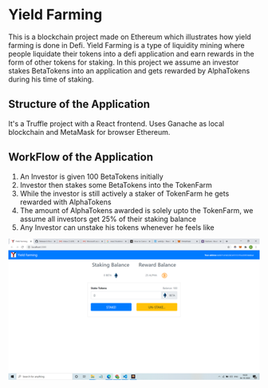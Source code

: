 # Yield Farming

This is a blockchain project made on Ethereum which illustrates how yield farming is done in Defi.
Yield Farming is a type of liquidity mining where people liquidate their tokens into a defi application and earn rewards in the form of other tokens for staking.
In this project we assume an investor stakes BetaTokens into an application and gets rewarded by AlphaTokens during his time of staking.



## Structure of the Application

It's a Truffle project with a React frontend. Uses Ganache as local blockchain and MetaMask for browser Ethereum.


## WorkFlow of the Application

 1. An Investor is given 100 BetaTokens initially
 2. Investor then stakes some BetaTokens into the TokenFarm
 3. While the investor is still actively a staker of TokenFarm he gets rewarded with AlphaTokens
 4. The amount of AlphaTokens awarded is solely upto the TokenFarm, we assume all investors get 25% of their staking balance 
 5. Any Investor can unstake his tokens whenever he feels like
 
 ![](project.png)

